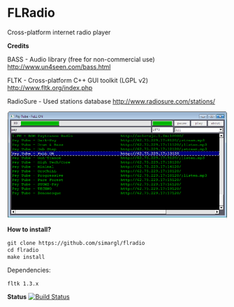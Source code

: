 FLRadio
=======

Cross-platform internet radio player

**Credits**

BASS - Audio library (free for non-commercial use) 
http://www.un4seen.com/bass.html

FLTK - Cross-platform C++ GUI toolkit (LGPL v2) 
http://www.fltk.org/index.php

RadioSure - Used stations database 
http://www.radiosure.com/stations/

![Screenshot](https://raw.githubusercontent.com/simargl/flradio/master/data/screenshot.png)

**How to install?**
```
git clone https://github.com/simargl/flradio
cd flradio
make install
```
Dependencies:
```
fltk 1.3.x
```

**Status**
[![Build Status](https://travis-ci.org/simargl/flradio.svg?branch=master)](https://travis-ci.org/simargl/flradio)
